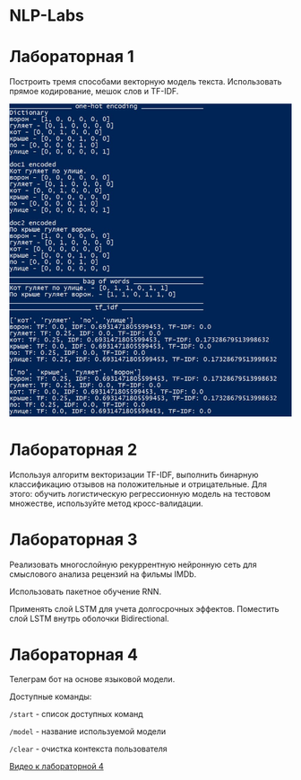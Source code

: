 # NLP-Labs

# Лабораторная  1
Построить тремя способами векторную модель текста. Использовать прямое кодирование, мешок слов и TF-IDF.

![Лабораторная 1]( docs/img/lab1.jpg)
# Лабораторная  2

Используя алгоритм векторизации TF-IDF, выполнить бинарную классификацию отзывов на положительные и отрицательные. Для этого: обучить логистическую регрессионную модель на тестовом множестве, используйте метод кросс-валидации.

# Лабораторная  3
Реализовать многослойную рекуррентную нейронную сеть для смыслового анализа рецензий на фильмы IMDb.

Использовать пакетное обучение RNN.

Применять слой LSTM для учета долгосрочных эффектов. Поместить слой LSTM внутрь оболочки Bidirectional.

# Лабораторная  4
Телеграм бот на основе языковой модели.

Доступные команды:

`/start` - список доступных команд

`/model` - название используемой модели

`/clear` - очистка контекста пользователя

[Видео к лабораторной 4]( docs/vid/lab4.mp4)